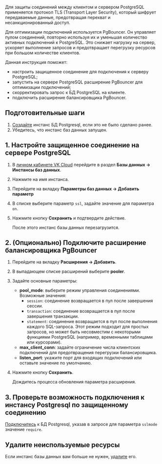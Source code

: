 Для защиты соединений между клиентом и сервером PostgreSQL применяется протокол TLS (Transport Layer Security), который шифрует передаваемые данные, предотвращая перехват и несанкционированный доступ.

Для оптимизации подключений используется PgBouncer. Он управляет пулом соединений, повторно используя их и уменьшая количество активных подключений к PostgreSQL. Это снижает нагрузку на сервер, ускоряет выполнение запросов и предотвращает перегрузку ресурсов при большом количестве клиентов.

Данная инструкция поможет:

- настроить защищенное соединение для подключения к серверу PostgreSQL;
- запустить на сервере PostgreSQL расширение PgBouncer для оптимизации подключений;
- скорректировать запрос к БД PostgreSQL на клиенте.
- подключить расширение балансировщика PgBouncer.

## Подготовительные шаги

1. [Создайте](/ru/dbs/dbaas/service-management/create) инстанс БД Postgresql, если это не было сделано ранее.
1. Убедитесь, что инстанс баз данных запущен.

## 1. Настройте защищенное соединение на сервере PostgreSQL

1. В [личном кабинете VK Cloud](https://msk.cloud.vk.com/app) перейдите в раздел **Базы данных → Инстансы баз данных**.
1. Нажмите на имя инстанса. 
1. Перейдите на вкладку **Параметры баз данных → Добавить параметр**
1. В списке выберите параметр `ssl`, задайте значение для параметра `on`.
1. Нажмите кнопку **Сохранить** и подтвердите действие.

   После этого инстанс базы данных перезагрузится.


## 2. (Опционально) Подключите расширение балансировщика PgBouncer

1. Перейдите на вкладку **Расширения → Добавить**.
1. В выпадающем списке расширений выберите **pooler**.
1. Задайте основные параметры:
    
    * **pool_mode**: выберите режим управления соединениями. Возможные значения:
        - `session`: соединение возвращается в пул после завершения сессии.
        - `transaction`: соединение возвращается в пул после завершения транзакции.
        - `statement`: соединение возвращается в пул после выполнения каждого SQL-запроса. Этот режим подходит для простых запросов, но может быть несовместим с некоторыми функциями PostgreSQL (например, временными таблицами или курсорами).
    * **max_client_conn**: задайте ограничение числа клиентских подключений для предотвращения перегрузки балансировщика.
    * **listen_port**: укажите порт для входящих подключений или оставьте значение по умолчанию.
1. Нажмите кнопку **Сохранить**.

    Дождитесь процесса обновления параметра расширения.

## 3. Проверьте возможность подключения к инстансу Postgresql по защищенному соединению 

[Подключитесь](/ru/dbs/dbaas/connect) к БД Postgresql, указав в запросе для параметра `sslmode` значение `require`.

## Удалите неиспользуемые ресурсы

Если инстанс базы данных вам больше не нужен, [удалите](/ru/dbs/dbaas/service-management/manage-instance/postgresql#udalenie_instansa_bd_ili_ego_hostov) его.